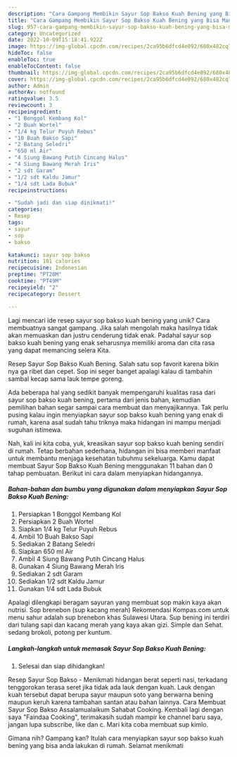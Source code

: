 ```yaml
---
description: "Cara Gampang Membikin Sayur Sop Bakso Kuah Bening yang Bisa Manjain Lidah"
title: "Cara Gampang Membikin Sayur Sop Bakso Kuah Bening yang Bisa Manjain Lidah"
slug: 957-cara-gampang-membikin-sayur-sop-bakso-kuah-bening-yang-bisa-manjain-lidah
category: Uncategorized
date: 2022-10-09T15:18:41.922Z
image: https://img-global.cpcdn.com/recipes/2ca95b6dfcd4e092/680x482cq70/sayur-sop-bakso-kuah-bening-foto-resep-utama.jpg
hideToc: false
enableToc: true
enableTocContent: false
thumbnail: https://img-global.cpcdn.com/recipes/2ca95b6dfcd4e092/680x482cq70/sayur-sop-bakso-kuah-bening-foto-resep-utama.jpg
cover: https://img-global.cpcdn.com/recipes/2ca95b6dfcd4e092/680x482cq70/sayur-sop-bakso-kuah-bening-foto-resep-utama.jpg
author: Admin
authorAv: notfound
ratingvalue: 3.5
reviewcount: 3
recipeingredient:
- "1 Bonggol Kembang Kol"
- "2 Buah Wortel"
- "1/4 kg Telur Puyuh Rebus"
- "10 Buah Bakso Sapi"
- "2 Batang Seledri"
- "650 ml Air"
- "4 Siung Bawang Putih Cincang Halus"
- "4 Siung Bawang Merah Iris"
- "2 sdt Garam"
- "1/2 sdt Kaldu Jamur"
- "1/4 sdt Lada Bubuk"
recipeinstructions:

- "Sudah jadi dan siap dinikmati!"
categories:
- Resep
tags:
- sayur
- sop
- bakso

katakunci: sayur sop bakso 
nutrition: 101 calories
recipecuisine: Indonesian
preptime: "PT20M"
cooktime: "PT49M"
recipeyield: "2"
recipecategory: Dessert

---
```





Lagi mencari ide resep sayur sop bakso kuah bening yang unik? Cara membuatnya sangat gampang. Jika salah mengolah maka hasilnya tidak akan memuaskan dan justru cenderung tidak enak. Padahal sayur sop bakso kuah bening yang enak seharusnya memiliki aroma dan cita rasa yang dapat memancing selera Kita.





Resep Sayur Sop Bakso Kuah Bening. Salah satu sop favorit karena bikin nya ga ribet dan cepet. Sop ini seger banget apalagi kalau di tambahin sambal kecap sama lauk tempe goreng.

Ada beberapa hal yang sedikit banyak mempengaruhi kualitas rasa dari sayur sop bakso kuah bening, pertama dari jenis bahan, kemudian pemilihan bahan segar sampai cara membuat dan menyajikannya. Tak perlu pusing kalau ingin menyiapkan sayur sop bakso kuah bening yang enak di rumah, karena asal sudah tahu triknya maka hidangan ini mampu menjadi suguhan istimewa.






Nah, kali ini kita coba, yuk, kreasikan sayur sop bakso kuah bening sendiri di rumah. Tetap berbahan sederhana, hidangan ini bisa memberi manfaat untuk membantu menjaga kesehatan tubuhmu sekeluarga. Kamu dapat membuat Sayur Sop Bakso Kuah Bening menggunakan 11 bahan dan 0 tahap pembuatan. Berikut ini cara dalam menyiapkan hidangannya.

<!--inarticleads1-->

##### Bahan-bahan dan bumbu yang digunakan dalam menyiapkan Sayur Sop Bakso Kuah Bening:

1. Persiapkan 1 Bonggol Kembang Kol
1. Persiapkan 2 Buah Wortel
1. Siapkan 1/4 kg Telur Puyuh Rebus
1. Ambil 10 Buah Bakso Sapi
1. Sediakan 2 Batang Seledri
1. Siapkan 650 ml Air
1. Ambil 4 Siung Bawang Putih Cincang Halus
1. Gunakan 4 Siung Bawang Merah Iris
1. Sediakan 2 sdt Garam
1. Sediakan 1/2 sdt Kaldu Jamur
1. Gunakan 1/4 sdt Lada Bubuk


Apalagi dilengkapi beragam sayuran yang membuat sop makin kaya akan nutrisi. Sop brenebon (sup kacang merah) Rekomendasi Kompas.com untuk menu sahur adalah sup brenebon khas Sulawesi Utara. Sup bening ini terdiri dari tulang sapi dan kacang merah yang kaya akan gizi. Simple dan Sehat. sedang brokoli, potong per kuntum. 

<!--inarticleads2-->

##### Langkah-langkah untuk memasak Sayur Sop Bakso Kuah Bening:


1. Selesai dan siap dihidangkan!

Resep Sayur Sop Bakso - Menikmati hidangan berat seperti nasi, terkadang tenggorokan terasa seret jika tidak ada lauk dengan kuah. Lauk dengan kuah tersebut dapat berupa sayur maupun soto yang berwarna bening maupun keruh karena tambahan santan atau bahan lainnya. Cara Membuat Sayur Sop Bakso Assalamualaikum Sahabat Cooking. Kembali lagi dengan saya &#34;Faindaa Cooking&#34;, terimakasih sudah mampir ke channel baru saya, jangan lupa subscribe, like dan c. Mari kita coba membuat sup kimlo. 

Gimana nih? Gampang kan? Itulah cara menyiapkan sayur sop bakso kuah bening yang bisa anda lakukan di rumah. Selamat menikmati
